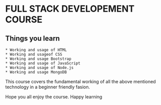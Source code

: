 # FULL STACK DEVELOPEMENT COURSE

## Things you learn
    * Working and usage of HTML
    * Working and usageof CSS
    * Working and usage Bootstrap
    * Working and usage of JavaScript
    * Working and usage of Node.js
    * Working and usage MongoDB

This course covers the fundamental working of all the above mentioned 
technology in a beginner friendly fasion.

Hope you all enjoy the course. Happy learning 
